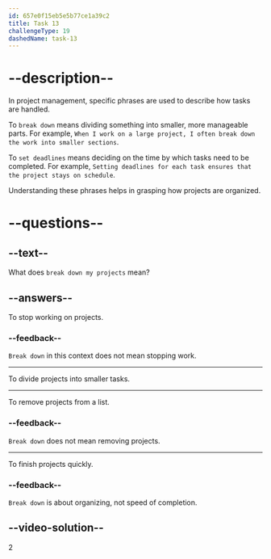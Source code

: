 ```yaml
---
id: 657e0f15eb5e5b77ce1a39c2
title: Task 13
challengeType: 19
dashedName: task-13
---
```


# --description--

In project management, specific phrases are used to describe how tasks are handled. 

To `break down` means dividing something into smaller, more manageable parts. For example, `When I work on a large project, I often break down the work into smaller sections`.

To `set deadlines` means deciding on the time by which tasks need to be completed. For example, `Setting deadlines for each task ensures that the project stays on schedule`.

Understanding these phrases helps in grasping how projects are organized.

# --questions--

## --text--

What does `break down my projects` mean?

## --answers--

To stop working on projects.

### --feedback--

`Break down` in this context does not mean stopping work.

---

To divide projects into smaller tasks.

---

To remove projects from a list.

### --feedback--

`Break down` does not mean removing projects.

---

To finish projects quickly.

### --feedback--

`Break down` is about organizing, not speed of completion.

## --video-solution--

2
